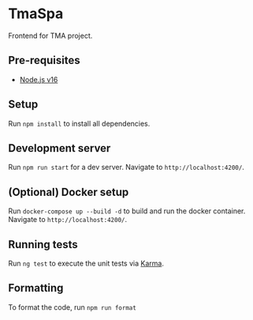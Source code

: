 # TmaSpa

Frontend for TMA project.

## Pre-requisites

- [Node.js v16](https://nodejs.org/en/)

## Setup

Run `npm install` to install all dependencies.

## Development server

Run `npm run start` for a dev server. Navigate to `http://localhost:4200/`.

## (Optional) Docker setup

Run `docker-compose up --build -d` to build and run the docker container. Navigate to `http://localhost:4200/`.

## Running tests

Run `ng test` to execute the unit tests via [Karma](https://karma-runner.github.io).

## Formatting

To format the code, run `npm run format`
